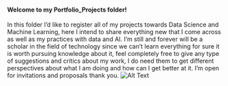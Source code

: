 #### Welcome to my Portfolio_Projects folder! 
In this folder I’d like to register all of my projects towards Data Science and Machine Learning, here I intend to share everything new that I come across as well as my practices with data and AI. I’m still and forever will be a scholar in the field of technology since we can’t learn everything for sure it is worth pursuing knowledge about it, feel completely free to give any type of suggestions and critics about my work, I do need them to get different perspectives about what I am doing and how can I get better at it. I’m open for invitations and proposals thank you.
![Alt Text](https://c.tenor.com/6fpC80BmM88AAAAC/fall-out.gif) 

